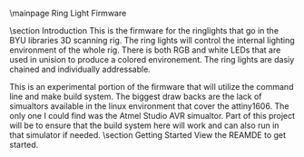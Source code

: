 \mainpage Ring Light Firmware
 
\section Introduction
This is the firmware for the ringlights that go in the BYU libraries 3D scanning rig. The  ring lights will control the internal lighting environment of the whole rig. There is both RGB and white LEDs that are used in unision to produce a colored environement. The ring lights are dasiy chained and individually addressable.
 
This is an experimental portion of the firmware that will utilize the command line and make build system. The biggest draw backs are the lack of simualtors available in the linux environment that cover the attiny1606. The only one I could find was the Atmel Studio AVR simualtor. Part of this project will be to ensure that the build system here will work and can also run in that simulator if needed.
\section Getting Started
View the REAMDE to get started.